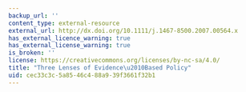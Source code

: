 ```yaml
---
backup_url: ''
content_type: external-resource
external_url: http://dx.doi.org/10.1111/j.1467-8500.2007.00564.x
has_external_licence_warning: true
has_external_license_warning: true
is_broken: ''
license: https://creativecommons.org/licenses/by-nc-sa/4.0/
title: "Three Lenses of Evidence\u2010Based Policy"
uid: cec33c3c-5a85-46c4-88a9-39f3661f32b1
---
```

